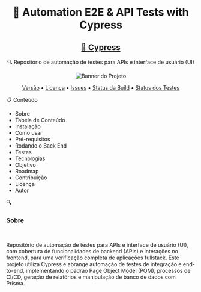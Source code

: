 <h1 align="center">🔧 Automation E2E & API Tests with Cypress</h1> <h2 align="center"> <a href="https://www.cypress.io/">🚀 Cypress</a> </h2> <p align="center">🔍 Repositório de automação de testes para APIs e interface de usuário (UI)</p> <p align="center"> <img src="./assets/banner.png" alt="Banner do Projeto"> </p> <p align="center"> <a href="https://img.shields.io/github/v/release/seu-usuario/seu-repositorio">Versão</a> • <a href="https://img.shields.io/github/license/seu-usuario/seu-repositorio">Licença</a> • <a href="https://img.shields.io/github/issues/seu-usuario/seu-repositorio">Issues</a> • <a href="https://img.shields.io/github/actions/workflow/status/seu-usuario/seu-repositorio/ci.yml">Status da Build</a> • <a href="https://img.shields.io/github/test-status/seu-usuario/seu-repositorio">Status dos Testes</a> </p>

📋 Conteúdo
<ul>
<li>Sobre</li>
<li>Tabela de Conteúdo</li>
<li>Instalação</li>
<li>Como usar</li>
<li>Pré-requisitos</li>
<li>Rodando o Back End</li>
<li>Testes</li>
<li>Tecnologias</li>
<li>Objetivo</li>
<li>Roadmap</li>
<li>Contribuição</li>
<li>Licença</li>
<li>Autor</li>
</ul>

🔍 <h3>Sobre</h3>
<br>
<p>
Repositório de automação de testes para APIs e interface de usuário (UI), com cobertura de funcionalidades de backend (APIs) e interações no frontend, para uma verificação completa de aplicações fullstack. Este projeto utiliza Cypress e abrange automação de testes de integração e end-to-end, implementando o padrão Page Object Model (POM), processos de CI/CD, geração de relatórios e manipulação de banco de dados com Prisma.
</p>
